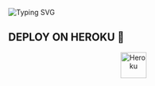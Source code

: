 ![Typing SVG](https://readme-typing-svg.herokuapp.com/?lines=Salam+Mən+Rahid!)
</p></p>




## DEPLOY ON HEROKU 🚀

<p align="center"><a href="https://heroku.com/deploy?template=https://github.com/Rahid2003/RahidS-zOyun"><img align="center" alt="Heroku" width="52px" src="https://www.nicepng.com/png/full/223-2233246_heroku-logo-salesforce-heroku.png"></p>
